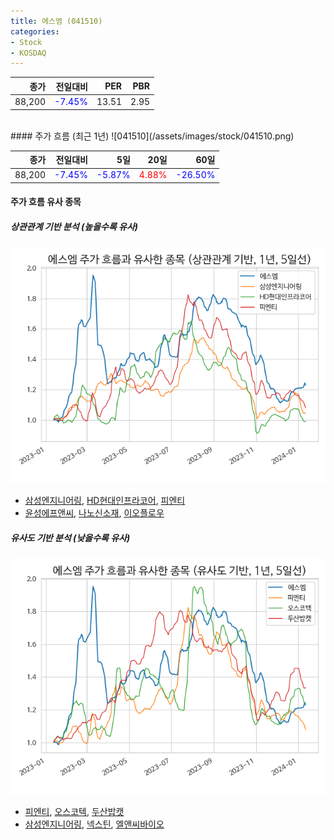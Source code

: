 ```yaml
---
title: 에스엠 (041510)
categories:
- Stock
- KOSDAQ
---
```


|종가|전일대비|PER|PBR|
|---:|-------:|--:|---:|
|88,200|<span style="color: blue">-7.45%</span>|13.51|2.95|

<!-- more -->
<br>
#### 주가 흐름 (최근 1년)
![041510](/assets/images/stock/041510.png)

|종가|전일대비|5일|20일|60일|
|---:|-------:|--:|---:|---:|
|88,200|<span style="color: blue">-7.45%</span>|<span style="color: blue">-5.87%</span>|<span style="color: red">4.88%</span>|<span style="color: blue">-26.50%</span>|

<!-- more -->

#### 주가 흐름 유사 종목

##### 상관관계 기반 분석 (높을수록 유사)
![041510](/assets/images/stock/041510_corr.png)
- [삼성엔지니어링](/028050/), [HD현대인프라코어](/042670/), [피엔티](/137400/)
- [윤성에프앤씨](/372170/), [나노신소재](/121600/), [이오플로우](/294090/)

##### 유사도 기반 분석 (낮을수록 유사)	
![041510](/assets/images/stock/041510_sim.png)
- [피엔티](/137400/), [오스코텍](/039200/), [두산밥캣](/241560/)
- [삼성엔지니어링](/028050/), [넥스틴](/348210/), [엘앤씨바이오](/290650/)